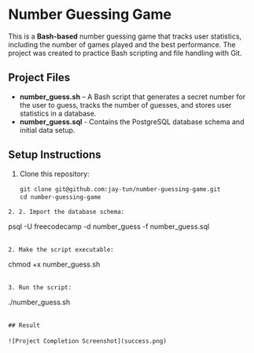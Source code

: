 # Number Guessing Game

This is a **Bash-based** number guessing game that tracks user statistics, including the number of games played and the best performance. The project was created to practice Bash scripting and file handling with Git.

## Project Files
- **number_guess.sh** – A Bash script that generates a secret number for the user to guess, tracks the number of guesses, and stores user statistics in a database.
- **number_guess.sql** - Contains the PostgreSQL database schema and initial data setup.

## Setup Instructions
1. Clone this repository:
   ```
   git clone git@github.com:jay-tun/number-guessing-game.git
   cd number-guessing-game
  ```
2. 2. Import the database schema:
   ```
   psql -U freecodecamp -d number_guess -f number_guess.sql
   ```

2. Make the script executable:
   ```
   chmod +x number_guess.sh
   ```

3. Run the script:
   ```
   ./number_guess.sh
   ```

## Result

![Project Completion Screenshot](success.png)

